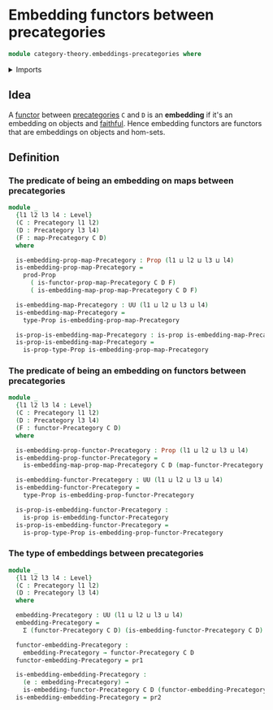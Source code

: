 # Embedding functors between precategories

```agda
module category-theory.embeddings-precategories where
```

<details><summary>Imports</summary>

```agda
open import category-theory.embedding-maps-precategories
open import category-theory.functors-precategories
open import category-theory.maps-precategories
open import category-theory.precategories

open import foundation.cartesian-product-types
open import foundation.dependent-pair-types
open import foundation.embeddings
open import foundation.equivalences
open import foundation.propositions
open import foundation.universe-levels
```

</details>

## Idea

A [functor](category-theory.functors-precategories.md) between
[precategories](category-theory.precategories.md) `C` and `D` is an
**embedding** if it's an embedding on objects and
[faithful](category-theory.faithful-functors-precategories.md). Hence embedding
functors are functors that are embeddings on objects and hom-sets.

## Definition

### The predicate of being an embedding on maps between precategories

```agda
module _
  {l1 l2 l3 l4 : Level}
  (C : Precategory l1 l2)
  (D : Precategory l3 l4)
  (F : map-Precategory C D)
  where

  is-embedding-prop-map-Precategory : Prop (l1 ⊔ l2 ⊔ l3 ⊔ l4)
  is-embedding-prop-map-Precategory =
    prod-Prop
      ( is-functor-prop-map-Precategory C D F)
      ( is-embedding-map-prop-map-Precategory C D F)

  is-embedding-map-Precategory : UU (l1 ⊔ l2 ⊔ l3 ⊔ l4)
  is-embedding-map-Precategory =
    type-Prop is-embedding-prop-map-Precategory

  is-prop-is-embedding-map-Precategory : is-prop is-embedding-map-Precategory
  is-prop-is-embedding-map-Precategory =
    is-prop-type-Prop is-embedding-prop-map-Precategory
```

### The predicate of being an embedding on functors between precategories

```agda
module _
  {l1 l2 l3 l4 : Level}
  (C : Precategory l1 l2)
  (D : Precategory l3 l4)
  (F : functor-Precategory C D)
  where

  is-embedding-prop-functor-Precategory : Prop (l1 ⊔ l2 ⊔ l3 ⊔ l4)
  is-embedding-prop-functor-Precategory =
    is-embedding-map-prop-map-Precategory C D (map-functor-Precategory C D F)

  is-embedding-functor-Precategory : UU (l1 ⊔ l2 ⊔ l3 ⊔ l4)
  is-embedding-functor-Precategory =
    type-Prop is-embedding-prop-functor-Precategory

  is-prop-is-embedding-functor-Precategory :
    is-prop is-embedding-functor-Precategory
  is-prop-is-embedding-functor-Precategory =
    is-prop-type-Prop is-embedding-prop-functor-Precategory
```

### The type of embeddings between precategories

```agda
module _
  {l1 l2 l3 l4 : Level}
  (C : Precategory l1 l2)
  (D : Precategory l3 l4)
  where

  embedding-Precategory : UU (l1 ⊔ l2 ⊔ l3 ⊔ l4)
  embedding-Precategory =
    Σ (functor-Precategory C D) (is-embedding-functor-Precategory C D)

  functor-embedding-Precategory :
    embedding-Precategory → functor-Precategory C D
  functor-embedding-Precategory = pr1

  is-embedding-embedding-Precategory :
    (e : embedding-Precategory) →
    is-embedding-functor-Precategory C D (functor-embedding-Precategory e)
  is-embedding-embedding-Precategory = pr2
```
